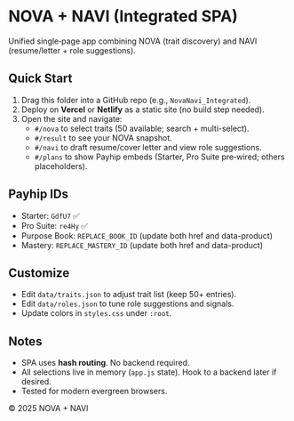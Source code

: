 # NOVA + NAVI (Integrated SPA)
Unified single‑page app combining NOVA (trait discovery) and NAVI (resume/letter + role suggestions).

## Quick Start
1. Drag this folder into a GitHub repo (e.g., `NovaNavi_Integrated`).
2. Deploy on **Vercel** or **Netlify** as a static site (no build step needed).
3. Open the site and navigate:
   - `#/nova` to select traits (50 available; search + multi-select).
   - `#/result` to see your NOVA snapshot.
   - `#/navi` to draft resume/cover letter and view role suggestions.
   - `#/plans` to show Payhip embeds (Starter, Pro Suite pre‑wired; others placeholders).

## Payhip IDs
- Starter: `GdfU7` ✅
- Pro Suite: `re4Hy` ✅
- Purpose Book: `REPLACE_BOOK_ID` (update both href and data-product)
- Mastery: `REPLACE_MASTERY_ID` (update both href and data-product)

## Customize
- Edit `data/traits.json` to adjust trait list (keep 50+ entries).
- Edit `data/roles.json` to tune role suggestions and signals.
- Update colors in `styles.css` under `:root`.

## Notes
- SPA uses **hash routing**. No backend required.
- All selections live in memory (`app.js` state). Hook to a backend later if desired.
- Tested for modern evergreen browsers.

© 2025 NOVA + NAVI
